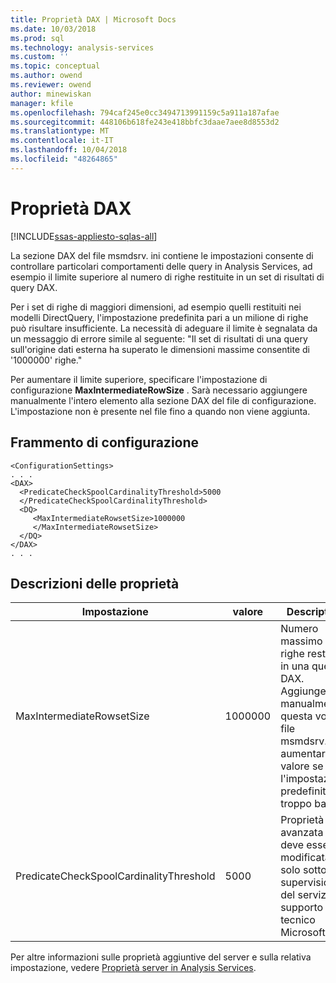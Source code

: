 ```yaml
---
title: Proprietà DAX | Microsoft Docs
ms.date: 10/03/2018
ms.prod: sql
ms.technology: analysis-services
ms.custom: ''
ms.topic: conceptual
ms.author: owend
ms.reviewer: owend
author: minewiskan
manager: kfile
ms.openlocfilehash: 794caf245e0cc3494713991159c5a911a187afae
ms.sourcegitcommit: 448106b618fe243e418bbfc3daae7aee8d8553d2
ms.translationtype: MT
ms.contentlocale: it-IT
ms.lasthandoff: 10/04/2018
ms.locfileid: "48264865"
---
```

# <a name="dax-properties"></a>Proprietà DAX
[!INCLUDE[ssas-appliesto-sqlas-all](../../includes/ssas-appliesto-sqlas-all.md)]

   La sezione DAX del file msmdsrv. ini contiene le impostazioni consente di controllare particolari comportamenti delle query in Analysis Services, ad esempio il limite superiore al numero di righe restituite in un set di risultati di query DAX.

  Per i set di righe di maggiori dimensioni, ad esempio quelli restituiti nei modelli DirectQuery, l'impostazione predefinita pari a un milione di righe può risultare insufficiente. La necessità di adeguare il limite è segnalata da un messaggio di errore simile al seguente: "Il set di risultati di una query sull'origine dati esterna ha superato le dimensioni massime consentite di '1000000' righe."

Per aumentare il limite superiore, specificare l'impostazione di configurazione **MaxIntermediateRowSize** . Sarà necessario aggiungere manualmente l'intero elemento alla sezione DAX del file di configurazione. L'impostazione non è presente nel file fino a quando non viene aggiunta.

## <a name="configuration-snippet"></a>Frammento di configurazione

```
<ConfigurationSettings>
. . .
<DAX>
  <PredicateCheckSpoolCardinalityThreshold>5000
  </PredicateCheckSpoolCardinalityThreshold>
  <DQ>
     <MaxIntermediateRowsetSize>1000000
     </MaxIntermediateRowsetSize>
  </DQ>
</DAX>
. . .
```

## <a name="property-descriptions"></a>Descrizioni delle proprietà

Impostazione |valore |Description
--------|-------|-----------
MaxIntermediateRowsetSize | 1000000 | Numero massimo di righe restituito in una query DAX. Aggiungere manualmente questa voce al file msmdsrv.ini e aumentarne il valore se l'impostazione predefinita è troppo bassa.
PredicateCheckSpoolCardinalityThreshold| 5000 | Proprietà avanzata che deve essere modificata solo sotto la supervisione del servizio di supporto tecnico Microsoft.

Per altre informazioni sulle proprietà aggiuntive del server e sulla relativa impostazione, vedere [Proprietà server in Analysis Services](../../analysis-services/server-properties/server-properties-in-analysis-services.md).

